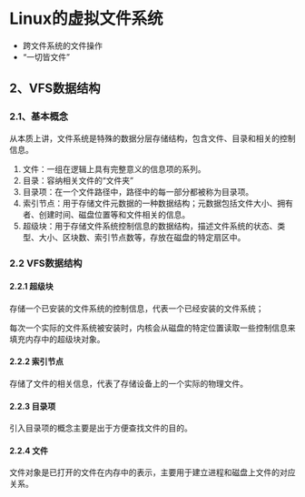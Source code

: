 # Linux的虚拟文件系统

- 跨文件系统的文件操作
- “一切皆文件”

## 2、VFS数据结构
### 2.1、基本概念
从本质上讲，文件系统是特殊的数据分层存储结构，包含文件、目录和相关的控制信息。

1. 文件：一组在逻辑上具有完整意义的信息项的系列。
2. 目录：容纳相关文件的“文件夹”
3. 目录项：在一个文件路径中，路径中的每一部分都被称为目录项。
4. 索引节点：用于存储文件元数据的一种数据结构；元数据包括文件大小、拥有者、创建时间、磁盘位置等和文件相关的信息。
5. 超级块：用于存储文件系统控制信息的数据结构，描述文件系统的状态、类型、大小、区块数、索引节点数等，存放在磁盘的特定扇区中。

### 2.2 VFS数据结构
#### 2.2.1 超级块
存储一个已安装的文件系统的控制信息，代表一个已经安装的文件系统；

每次一个实际的文件系统被安装时，内核会从磁盘的特定位置读取一些控制信息来填充内存中的超级块对象。
#### 2.2.2 索引节点
存储了文件的相关信息，代表了存储设备上的一个实际的物理文件。

#### 2.2.3 目录项
引入目录项的概念主要是出于方便查找文件的目的。

#### 2.2.4 文件
文件对象是已打开的文件在内存中的表示，主要用于建立进程和磁盘上文件的对应关系。